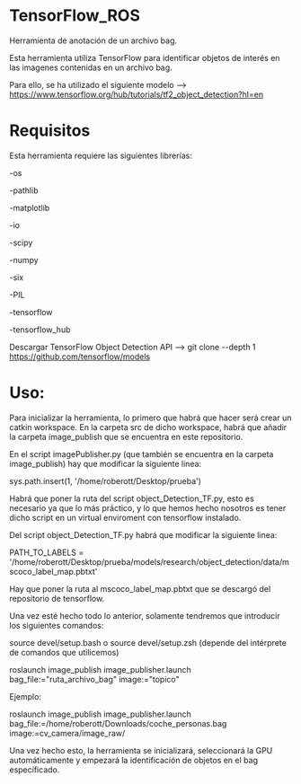 # TensorFlow_ROS
Herramienta de anotación de un archivo bag. 

Esta herramienta utiliza TensorFlow para identificar objetos de interés en las imagenes contenidas en un archivo bag.

Para ello, se ha utilizado el siguiente modelo --> https://www.tensorflow.org/hub/tutorials/tf2_object_detection?hl=en

# Requisitos

Esta herramienta requiere las siguientes librerías:

  -os
  
  -pathlib
  
  -matplotlib
  
  -io
  
  -scipy
  
  -numpy
  
  -six
  
  -PIL
  
  -tensorflow
  
  -tensorflow_hub
  
Descargar TensorFlow Object Detection API --> git clone --depth 1 https://github.com/tensorflow/models

# Uso:

Para inicializar la herramienta, lo primero que habrá que hacer será crear un catkin workspace. En la carpeta src de dicho workspace, habrá que añadir la carpeta image_publish que se encuentra en este repositorio.

En el script imagePublisher.py (que también se encuentra en la carpeta image_publish) hay que modificar la siguiente linea:

  sys.path.insert(1, '/home/roberott/Desktop/prueba')
  
Habrá que poner la ruta del script object_Detection_TF.py, esto es necesario ya que lo más práctico, y lo que hemos hecho nosotros es tener dicho script en un virtual enviroment con tensorflow instalado. 

Del script object_Detection_TF.py habrá que modificar la siguiente linea:

PATH_TO_LABELS = '/home/roberott/Desktop/prueba/models/research/object_detection/data/mscoco_label_map.pbtxt'

Hay que poner la ruta al mscoco_label_map.pbtxt que se descargó del repositorio de tensorflow.

Una vez esté hecho todo lo anterior, solamente tendremos que introducir los siguientes comandos:
  
  source devel/setup.bash o source devel/setup.zsh (depende del intérprete de comandos que utilicemos)
  
  roslaunch image_publish image_publisher.launch bag_file:="ruta_archivo_bag" image:="topico"
  
  Ejemplo:
  
  roslaunch image_publish image_publisher.launch bag_file:=/home/roberott/Downloads/coche_personas.bag image:=cv_camera/image_raw/

Una vez hecho esto, la herramienta se inicializará, seleccionará la GPU automáticamente y empezará la identificación de objetos en el bag específicado.

